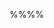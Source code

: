 %%**<include src="../../../path.md" inline />**%%

<include src="text.md#title" />

<div id="main">

<include src="text.md#body" />
<include src="text.md#extras" />

</div>
